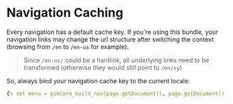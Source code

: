 # Navigation Caching
Every navigation has a default cache key.
If you're using this bundle, your navigation links may change the url structure after switching the context (browsing from `/en` to `/en-us` for example).

> Since `/en-us/` could be a hardlink, all underlying links need to be transformed (otherwise they would still point to `/en/xy`)

So, always bind your navigation cache key to the current locale:
```yaml
{% set menu = pimcore_build_nav(page.getDocument(), page.getDocument(), null, app.request.locale) %}
```